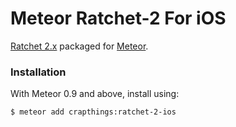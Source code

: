Meteor Ratchet-2 For iOS
==================

[Ratchet 2.x](http://goratchet.com) packaged for [Meteor](http://meteor.com).


### Installation

With Meteor 0.9 and above, install using:

```sh
$ meteor add crapthings:ratchet-2-ios
```
